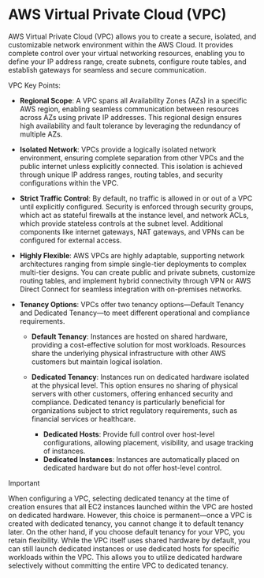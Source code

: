 # AWS Virtual Private Cloud (VPC)

AWS Virtual Private Cloud (VPC) allows you to create a secure, isolated, and customizable network environment within the AWS Cloud. It provides complete control over your virtual networking resources, enabling you to define your IP address range, create subnets, configure route tables, and establish gateways for seamless and secure communication.

VPC Key Points:

- **Regional Scope**: A VPC spans all Availability Zones (AZs) in a specific AWS region, enabling seamless communication between resources across AZs using private IP addresses. This regional design ensures high availability and fault tolerance by leveraging the redundancy of multiple AZs.

- **Isolated Network**: VPCs provide a logically isolated network environment, ensuring complete separation from other VPCs and the public internet unless explicitly connected. This isolation is achieved through unique IP address ranges, routing tables, and security configurations within the VPC.

- **Strict Traffic Control**: By default, no traffic is allowed in or out of a VPC until explicitly configured. Security is enforced through security groups, which act as stateful firewalls at the instance level, and network ACLs, which provide stateless controls at the subnet level. Additional components like internet gateways, NAT gateways, and VPNs can be configured for external access.

- **Highly Flexible**: AWS VPCs are highly adaptable, supporting network architectures ranging from simple single-tier deployments to complex multi-tier designs. You can create public and private subnets, customize routing tables, and implement hybrid connectivity through VPN or AWS Direct Connect for seamless integration with on-premises networks.

- **Tenancy Options**: VPCs offer two tenancy options—Default Tenancy and Dedicated Tenancy—to meet different operational and compliance requirements.

  - **Default Tenancy**: Instances are hosted on shared hardware, providing a cost-effective solution for most workloads. Resources share the underlying physical infrastructure with other AWS customers but maintain logical isolation.

  - **Dedicated Tenancy**: Instances run on dedicated hardware isolated at the physical level. This option ensures no sharing of physical servers with other customers, offering enhanced security and compliance. Dedicated tenancy is particularly beneficial for organizations subject to strict regulatory requirements, such as financial services or healthcare.

    - **Dedicated Hosts**: Provide full control over host-level configurations, allowing placement, visibility, and usage tracking of instances.
    - **Dedicated Instances**: Instances are automatically placed on dedicated hardware but do not offer host-level control.

> [!IMPORTANT]
> When configuring a VPC, selecting dedicated tenancy at the time of creation ensures that all EC2 instances launched within the VPC are hosted on dedicated hardware. However, this choice is permanent—once a VPC is created with dedicated tenancy, you cannot change it to default tenancy later. On the other hand, if you choose default tenancy for your VPC, you retain flexibility. While the VPC itself uses shared hardware by default, you can still launch dedicated instances or use dedicated hosts for specific workloads within the VPC. This allows you to utilize dedicated hardware selectively without committing the entire VPC to dedicated tenancy.
